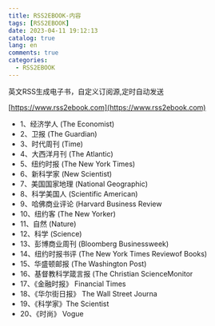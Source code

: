 ```yaml
---
title: RSS2EBOOK-内容
tags: [RSS2EBOOK]
date: 2023-04-11 19:12:13
catalog: true
lang: en
comments: true
categories: 
  - RSS2EBOOK
---
```

英文RSS生成电子书，自定义订阅源,定时自动发送

[https://www.rss2ebook.com](https://www.rss2ebook.com)

- 1、经济学人 (The Economist)
- 2、卫报 (The Guardian)
- 3、时代周刊 (Time)
- 4、大西洋月刊 (The Atlantic)
- 5、纽约时报 (The New York Times)
- 6、新科学家 (New Scientist)
- 7、美国国家地理 (National Geographic)
- 8、科学美国人 (Scientific American)
- 9、哈佛商业评论 (Harvard Business Review
- 10、纽约客 (The New Yorker)
- 11、自然 (Nature)
- 12、科学 (Science)
- 13、彭博商业周刊 (Bloomberg Businessweek)
- 14、纽约时报书评 (The New York Times Reviewof Books)
- 15、华盛顿邮报 (The Washington Post)
- 16、基督教科学箴言报 (The Christian ScienceMonitor
- 17、《金融时报》 Financial Times
- 18、《华尔街日报》 The Wall Street Journa
- 19、《科学家》The Scientist
- 20、《时尚》 Vogue
